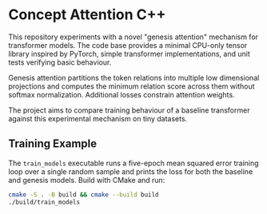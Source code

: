 # Concept Attention C++

This repository experiments with a novel "genesis attention" mechanism for transformer models. The code base provides a minimal CPU-only tensor library inspired by PyTorch, simple transformer implementations, and unit tests verifying basic behaviour.

Genesis attention partitions the token relations into multiple low dimensional projections and computes the minimum relation score across them without softmax normalization. Additional losses constrain attention weights.

The project aims to compare training behaviour of a baseline transformer against this experimental mechanism on tiny datasets.

## Training Example

The `train_models` executable runs a five-epoch mean squared error training loop
over a single random sample and prints the loss for both the baseline and genesis models.
Build with CMake and run:

```sh
cmake -S . -B build && cmake --build build
./build/train_models
```
